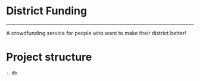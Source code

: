 # District Funding

---
A crowdfunding service for people who want to make their district better!

# Project structure
```
- db 
```